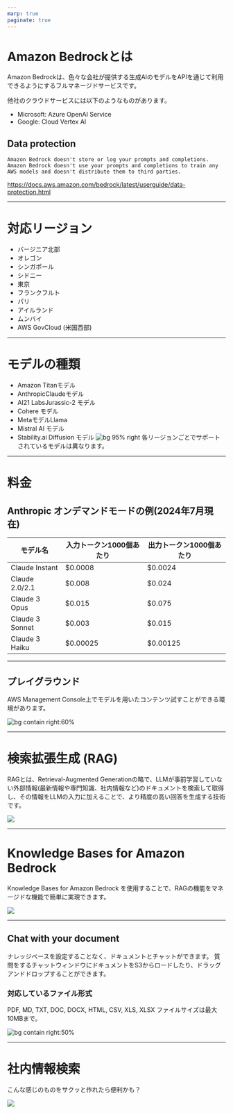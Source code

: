 ```yaml
---
marp: true
paginate: true
---
```


# Amazon Bedrockとは

Amazon Bedrockは、色々な会社が提供する生成AIのモデルをAPIを通じて利用できるようにするフルマネージドサービスです。

他社のクラウドサービスには以下のようなものがあります。
- Microsoft: Azure OpenAI Service
- Google: Cloud Vertex AI

## Data protection

```
Amazon Bedrock doesn't store or log your prompts and completions. 
Amazon Bedrock doesn't use your prompts and completions to train any AWS models and doesn't distribute them to third parties.
```
https://docs.aws.amazon.com/bedrock/latest/userguide/data-protection.html

---

# 対応リージョン

- バージニア北部
- オレゴン
- シンガポール
- シドニー
- 東京
- フランクフルト
- パリ
- アイルランド
- ムンバイ
- AWS GovCloud (米国西部)

---

# モデルの種類

- Amazon Titanモデル
- AnthropicClaudeモデル
- AI21 LabsJurassic-2 モデル
- Cohere モデル
- MetaモデルLlama
- Mistral AI モデル
- Stability.ai Diffusion モデル
![bg 95% right](images/amazon-bedrock-models.jpeg)
各リージョンごとでサポートされているモデルは異なります。

---

# 料金

## Anthropic オンデマンドモードの例(2024年7月現在)

| モデル名 | 入力トークン1000個あたり | 出力トークン1000個あたり |
| --- | --- | --- |
| Claude Instant | $0.0008 | $0.0024 |
| Claude 2.0/2.1 | $0.008 | $0.024 |
| Claude 3 Opus | $0.015 | $0.075 |
| Claude 3 Sonnet | $0.003 | $0.015 |
| Claude 3 Haiku | $0.00025 | $0.00125 |

---

## プレイグラウンド

AWS Management Console上でモデルを用いたコンテンツ試すことができる環境があります。

![bg contain right:60%](images/amazon-bedrock-playground.png)

---

# 検索拡張生成 (RAG) 

RAGとは、Retrieval-Augmented Generationの略で、LLMが事前学習していない外部情報(最新情報や専門知識、社内情報など)のドキュメントを検索して取得し、その情報をLLMの入力に加えることで、より精度の高い回答を生成する技術です。

![](images/rag-architecture.jpeg)

---

# Knowledge Bases for Amazon Bedrock

Knowledge Bases for Amazon Bedrock を使用することで、RAGの機能をマネージドな機能で簡単に実現できます。

![](images/amazon-bedrock-knowledge-base.jpeg)

---

## Chat with your document

ナレッジベースを設定することなく、ドキュメントとチャットができます。
質問をするチャットウィンドウにドキュメントをS3からロードしたり、ドラッグアンドドロップすることができます。

### 対応しているファイル形式
PDF, MD, TXT, DOC, DOCX, HTML, CSV, XLS, XLSX
ファイルサイズは最大10MBまで。

![bg contain right:50%](images/amazon-bedrock-chat-with-doc.png)

---
# 社内情報検索
こんな感じのものをサクッと作れたら便利かも？

![](images/internal-search-with-knowledge-base.drawio.png)

